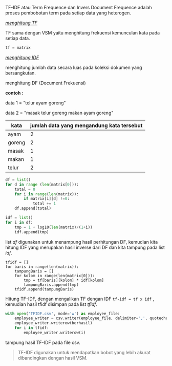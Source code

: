 TF-IDF  atau Term Frequence dan Invers Document Frequence adalah proses pembobotan term pada setiap data yang heterogen.

*<u>menghitung TF</u>*

TF sama dengan VSM yaitu menghitung frekuensi kemunculan kata pada setiap data.

```python
tf = matrix
```

*<u>menghitung IDF</u>*

menghitung jumlah data secara luas pada koleksi dokumen yang bersangkutan.

menghitung DF (Document Frekuensi)

**contoh :**

data 1 = "telur ayam goreng"

data 2 = "masak telur goreng makan ayam goreng"

| kata   | jumlah data yang mengandung kata tersebut |
| ------ | ----------------------------------------- |
| ayam   | 2                                         |
| goreng | 2                                         |
| masak  | 1                                         |
| makan  | 1                                         |
| telur  | 2                                         |

```python
df = list()
for d in range (len(matrix[0])):
    total = 0
    for i in range(len(matrix)):
        if matrix[i][d] !=0:
            total += 1
    df.append(total)

idf = list()
for i in df:
    tmp = 1 + log10(len(matrix)/(1+i))
    idf.append(tmp)
```

list *df* digunakan untuk menampung hasil perhitungan DF, kemudian kita hitung IDF yang merupakan hasil inverse dari DF dan kita tampung pada list *idf*.

```
tfidf = []
for baris in range(len(matrix)):
    tampungBaris = []
    for kolom in range(len(matrix[0])):
        tmp = tf[baris][kolom] * idf[kolom]
        tampungBaris.append(tmp)
    tfidf.append(tampungBaris)
```

Hitung TF-IDF, dengan mengalikan TF dengan IDF `tf-idf = tf x idf` , kemudian hasil tfidf disimpan pada list *tfidf*.

```python
with open('TFIDF.csv', mode='w') as employee_file:
    employee_writer = csv.writer(employee_file, delimiter=',', quotechar='"', quoting=csv.QUOTE_MINIMAL)
    employee_writer.writerow(berhasil)
    for i in tfidf:
        employee_writer.writerow(i)
```

tampung hasil TF-IDF pada file csv.

> TF-IDF digunakan untuk mendapatkan bobot yang lebih akurat dibandingkan dengan hasil VSM.